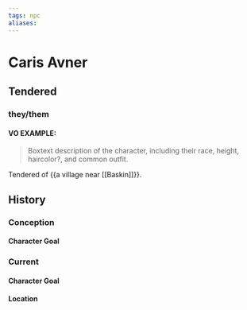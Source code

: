 ```yaml
---
tags: npc
aliases:
---
```

# Caris Avner
## Tendered
### they/them
#### VO EXAMPLE:

> Boxtext description of the character, including their race, height, haircolor?, and common outfit.

Tendered of {{a village near [[Baskin]]}}.
## History
### Conception
#### Character Goal
### Current
#### Character Goal
#### Location